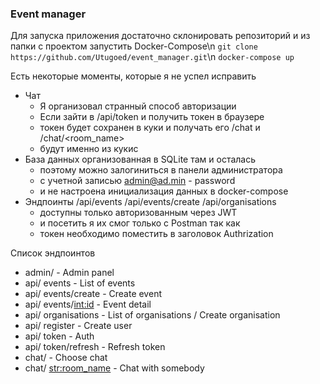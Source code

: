 ### Event manager

Для запуска приложения достаточно склонировать репозиторий
и из папки с проектом запустить Docker-Compose\n
`git clone https://github.com/Utugoed/event_manager.git`\n
`docker-compose up`

Есть некоторые моменты, которые я не успел исправить
- Чат
  - Я организовал странный способ авторизации
  - Если зайти в /api/token и получить токен в браузере
  - токен будет сохранен в куки и получать его /chat и /chat/<room_name>
  - будут именно из кукис
- База данных организованная в SQLite там и осталась
  - поэтому можно залогиниться в панели администратора
  - с учетной записью admin@ad.min - password
  - и не настроена инициализация данных в docker-compose
- Эндпоинты /api/events /api/events/create /api/organisations
  - доступны только авторизованным через JWT
  - и посетить я их смог только с Postman так как
  - токен необходимо поместить в заголовок Authrization

Список эндпоинтов
- admin/ - Admin panel
- api/ events - List of events
- api/ events/create - Create event
- api/ events/<int:id> - Event detail
- api/ organisations - List of organisations / Create organisation
- api/ register - Create user
- api/ token - Auth
- api/ token/refresh - Refresh token
- chat/ - Choose chat
- chat/ <str:room_name> - Chat with somebody
